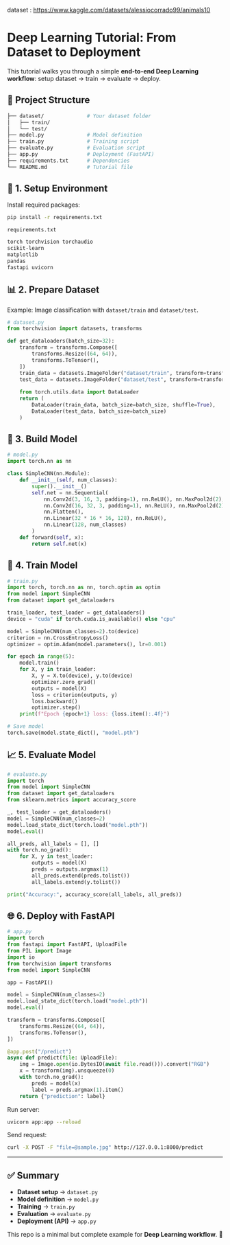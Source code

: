 dataset : https://www.kaggle.com/datasets/alessiocorrado99/animals10

# Deep Learning Tutorial: From Dataset to Deployment

This tutorial walks you through a simple **end-to-end Deep Learning workflow**: setup dataset → train → evaluate → deploy.

## 📂 Project Structure

```bash
├── dataset/              # Your dataset folder
│   ├── train/
│   └── test/
├── model.py              # Model definition
├── train.py              # Training script
├── evaluate.py           # Evaluation script
├── app.py                # Deployment (FastAPI)
├── requirements.txt      # Dependencies
└── README.md             # Tutorial file
```

## 🔧 1. Setup Environment

Install required packages:

```bash
pip install -r requirements.txt
```

`requirements.txt`

```txt
torch torchvision torchaudio
scikit-learn
matplotlib
pandas
fastapi uvicorn
```

## 📊 2. Prepare Dataset

Example: Image classification with `dataset/train` and `dataset/test`.

```python
# dataset.py
from torchvision import datasets, transforms

def get_dataloaders(batch_size=32):
    transform = transforms.Compose([
        transforms.Resize((64, 64)),
        transforms.ToTensor(),
    ])
    train_data = datasets.ImageFolder("dataset/train", transform=transform)
    test_data = datasets.ImageFolder("dataset/test", transform=transform)
    
    from torch.utils.data import DataLoader
    return (
        DataLoader(train_data, batch_size=batch_size, shuffle=True),
        DataLoader(test_data, batch_size=batch_size)
    )
```

## 🧠 3. Build Model

```python
# model.py
import torch.nn as nn

class SimpleCNN(nn.Module):
    def __init__(self, num_classes):
        super().__init__()
        self.net = nn.Sequential(
            nn.Conv2d(3, 16, 3, padding=1), nn.ReLU(), nn.MaxPool2d(2),
            nn.Conv2d(16, 32, 3, padding=1), nn.ReLU(), nn.MaxPool2d(2),
            nn.Flatten(),
            nn.Linear(32 * 16 * 16, 128), nn.ReLU(),
            nn.Linear(128, num_classes)
        )
    def forward(self, x):
        return self.net(x)
```

## 🚀 4. Train Model

```python
# train.py
import torch, torch.nn as nn, torch.optim as optim
from model import SimpleCNN
from dataset import get_dataloaders

train_loader, test_loader = get_dataloaders()
device = "cuda" if torch.cuda.is_available() else "cpu"

model = SimpleCNN(num_classes=2).to(device)
criterion = nn.CrossEntropyLoss()
optimizer = optim.Adam(model.parameters(), lr=0.001)

for epoch in range(5):
    model.train()
    for X, y in train_loader:
        X, y = X.to(device), y.to(device)
        optimizer.zero_grad()
        outputs = model(X)
        loss = criterion(outputs, y)
        loss.backward()
        optimizer.step()
    print(f"Epoch {epoch+1} loss: {loss.item():.4f}")

# Save model
torch.save(model.state_dict(), "model.pth")
```

## 📈 5. Evaluate Model

```python
# evaluate.py
import torch
from model import SimpleCNN
from dataset import get_dataloaders
from sklearn.metrics import accuracy_score

_, test_loader = get_dataloaders()
model = SimpleCNN(num_classes=2)
model.load_state_dict(torch.load("model.pth"))
model.eval()

all_preds, all_labels = [], []
with torch.no_grad():
    for X, y in test_loader:
        outputs = model(X)
        preds = outputs.argmax(1)
        all_preds.extend(preds.tolist())
        all_labels.extend(y.tolist())

print("Accuracy:", accuracy_score(all_labels, all_preds))
```

## 🌐 6. Deploy with FastAPI

```python
# app.py
import torch
from fastapi import FastAPI, UploadFile
from PIL import Image
import io
from torchvision import transforms
from model import SimpleCNN

app = FastAPI()

model = SimpleCNN(num_classes=2)
model.load_state_dict(torch.load("model.pth"))
model.eval()

transform = transforms.Compose([
    transforms.Resize((64, 64)),
    transforms.ToTensor(),
])

@app.post("/predict")
async def predict(file: UploadFile):
    img = Image.open(io.BytesIO(await file.read())).convert("RGB")
    x = transform(img).unsqueeze(0)
    with torch.no_grad():
        preds = model(x)
        label = preds.argmax(1).item()
    return {"prediction": label}
```

Run server:

```bash
uvicorn app:app --reload
```

Send request:

```bash
curl -X POST -F "file=@sample.jpg" http://127.0.0.1:8000/predict
```

---

## ✅ Summary

* **Dataset setup** → `dataset.py`
* **Model definition** → `model.py`
* **Training** → `train.py`
* **Evaluation** → `evaluate.py`
* **Deployment (API)** → `app.py`

This repo is a minimal but complete example for **Deep Learning workflow**. 🎉
